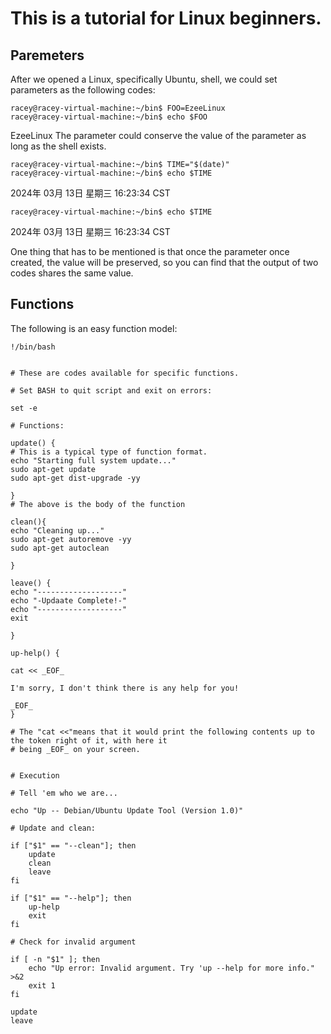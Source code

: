 # This is a tutorial for Linux beginners.

## Paremeters

 After we opened a Linux, specifically Ubuntu, shell, we could set parameters as the following codes:
```
racey@racey-virtual-machine:~/bin$ FOO=EzeeLinux
racey@racey-virtual-machine:~/bin$ echo $FOO
```
EzeeLinux
 The parameter could conserve the value of the parameter as long as the shell exists.
```
racey@racey-virtual-machine:~/bin$ TIME="$(date)"
racey@racey-virtual-machine:~/bin$ echo $TIME
```
2024年 03月 13日 星期三 16:23:34 CST
```
racey@racey-virtual-machine:~/bin$ echo $TIME
```
2024年 03月 13日 星期三 16:23:34 CST

 One thing that has to be mentioned is that once the parameter once created, the value will be preserved, so you can find that the output of two codes shares the same value.

## Functions

 The following is an easy function model:
```
!/bin/bash


# These are codes available for specific functions.

# Set BASH to quit script and exit on errors:

set -e

# Functions:

update() {
# This is a typical type of function format.
echo "Starting full system update..."
sudo apt-get update
sudo apt-get dist-upgrade -yy

}
# The above is the body of the function

clean(){
echo "Cleaning up..."
sudo apt-get autoremove -yy
sudo apt-get autoclean

}

leave() {
echo "-------------------"
echo "-Updaate Complete!-"
echo "-------------------"
exit

}

up-help() {

cat << _EOF_

I'm sorry, I don't think there is any help for you!

_EOF_
}

# The "cat <<"means that it would print the following contents up to the token right of it, with here it
# being _EOF_ on your screen.


# Execution

# Tell 'em who we are...

echo "Up -- Debian/Ubuntu Update Tool (Version 1.0)"

# Update and clean:

if ["$1" == "--clean"]; then
    update
    clean
    leave
fi

if ["$1" == "--help"]; then
    up-help
    exit
fi

# Check for invalid argument

if [ -n "$1" ]; then
    echo "Up error: Invalid argument. Try 'up --help for more info." >&2
    exit 1
fi

update
leave

```
